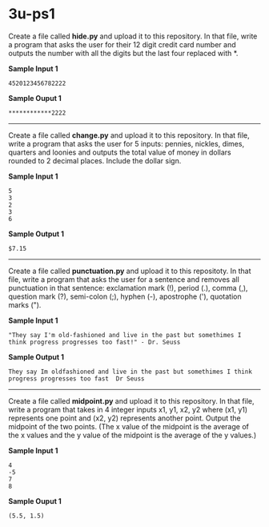 # 3u-ps1

Create a file called **hide.py** and upload it to this repository. In that file, write a program that asks the user for their 12 digit credit card number and outputs the number with all the digits but the last four replaced with *.

**Sample Input 1**
```
4520123456782222
```

**Sample Ouput 1**
```
************2222
```
---
Create a file called **change.py** and upload it to this repository. In that file, write a program that asks the user for 5 inputs: pennies, nickles, dimes, quarters and loonies and outputs the total value of money in dollars rounded to 2 decimal places. Include the dollar sign.

**Sample Input 1**
 ```
 5
 3
 2
 3
 6
 ```
 
 **Sample Output 1**
 ```
 $7.15
 ```
---

Create a file called **punctuation.py** and upload it to this repositoty. In that file, write a program that asks the user for a sentence and removes all punctuation in that sentence: exclamation mark (!), period (.), comma (,), question mark (?), semi-colon (;), hyphen (-), apostrophe ('), quotation marks (").

**Sample Input 1**
```
"They say I'm old-fashioned and live in the past but somethimes I think progress progresses too fast!" - Dr. Seuss
```

**Sample Output 1**
```
They say Im oldfashioned and live in the past but somethimes I think progress progresses too fast  Dr Seuss
```
---

Create a file called **midpoint.py** and upload it to this repository. In that file, write a program that takes in 4 integer inputs x1, y1, x2, y2 where (x1, y1) represents one point and (x2, y2) represents another point. Output the midpoint of the two points. (The x value of the midpoint is the average of the x values and the y value of the midpoint is the average of the y values.)

**Sample Input 1**
```
4
-5
7
8
```

**Sample Ouput 1**
```
(5.5, 1.5)
```

